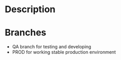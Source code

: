 # Description

# Branches
- QA branch for testing and developing
- PROD for working stable production environment